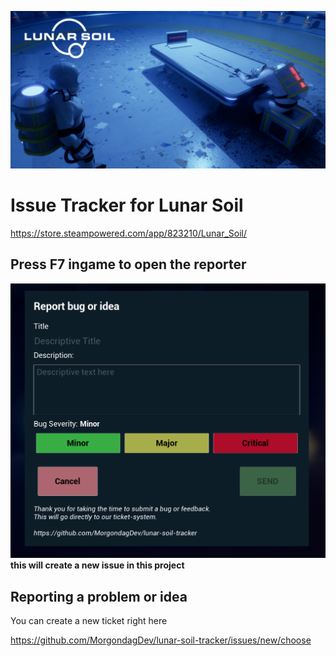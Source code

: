 ![Image](banner.png?raw=true)

# Issue Tracker for Lunar Soil
https://store.steampowered.com/app/823210/Lunar_Soil/

## Press F7 ingame to open the reporter
![Image](ingame.png?raw=true)
**this will create a new issue in this project** 

## Reporting a problem or idea
You can create a new ticket right here

https://github.com/MorgondagDev/lunar-soil-tracker/issues/new/choose
